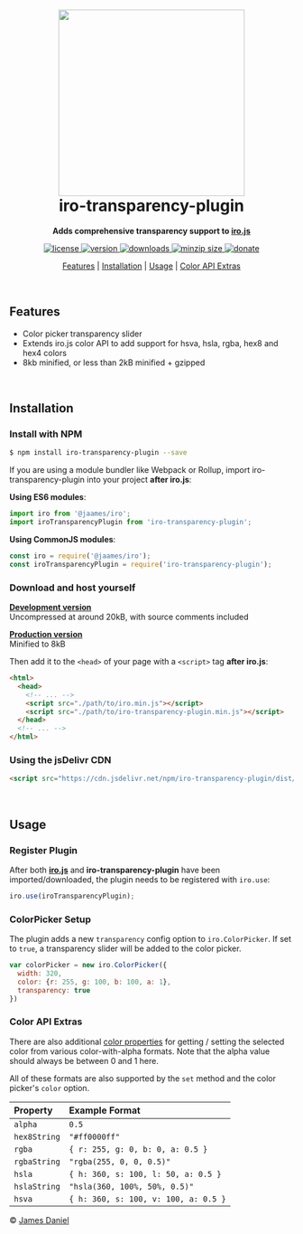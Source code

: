 <h1 align="center"><img height="330" src="https://raw.githubusercontent.com/jaames/iro-transparency-plugin/master/assets/screenshot.png"/><br/>iro-transparency-plugin</h1>

<p align="center">
  <b>Adds comprehensive transparency support to <a href="https://github.com/jaames/iro.js">iro.js</a></b>
</p>

<p align="center">
  <a href="https://github.com/jaames/iro-transparency-plugin/blob/master/LICENSE.txt">
    <img src="https://badgen.net/github/license/jaames/iro-transparency-plugin" alt="license" />
  </a>
  <a href="https://npmjs.org/package/iro-transparency-plugin">
    <img src="https://badgen.net/npm/v/iro-transparency-plugin?color" alt="version" />
  </a>
  <a href="https://npmjs.org/package/iro-transparency-plugin">
    <img src="https://badgen.net/npm/dt/iro-transparency-plugin?color" alt="downloads" />
  </a>
  <a href="https://bundlephobia.com/result?p=iro-transparency-plugin">
    <img src="https://badgen.net/bundlephobia/minzip/iro-transparency-plugin?color" alt="minzip size" />
  </a>
  <a href="https://www.paypal.com/cgi-bin/webscr?cmd=_s-xclick&hosted_button_id=XS9R3QTLZYAXQ&source=url">
    <img src="https://badgen.net/badge/donate/paypal/ED5151" alt="donate" />
  </a>
</p>

<p align="center">
  <a href="#features">Features</a> | <a href="#installation">Installation</a> | <a href="#usage">Usage</a> | <a href="#color-api-extras">Color API Extras</a>
</p>

<br/>

## Features

* Color picker transparency slider
* Extends iro.js color API to add support for hsva, hsla, rgba, hex8 and hex4 colors
* 8kb minified, or less than 2kB minified + gzipped

<br/>

## Installation

### Install with NPM

```bash
$ npm install iro-transparency-plugin --save
```

If you are using a module bundler like Webpack or Rollup, import iro-transparency-plugin into your project **after iro.js**: 

**Using ES6 modules**:

```js
import iro from '@jaames/iro';
import iroTransparencyPlugin from 'iro-transparency-plugin';
```

**Using CommonJS modules**:

```js
const iro = require('@jaames/iro');
const iroTransparencyPlugin = require('iro-transparency-plugin');
```

### Download and host yourself

**[Development version](https://raw.githubusercontent.com/jaames/iro-transparency-plugin/master/dist/iro-transparency-plugin.js)**<br/>
Uncompressed at around 20kB, with source comments included

**[Production version](https://raw.githubusercontent.com/jaames/iro-transparency-plugin/master/dist/iro-transparency-plugin.min.js)**<br/>
Minified to 8kB

Then add it to the `<head>` of your page with a `<script>` tag **after iro.js**:

```html
<html>
  <head>
    <!-- ... -->
    <script src="./path/to/iro.min.js"></script>
    <script src="./path/to/iro-transparency-plugin.min.js"></script>
  </head>
  <!-- ... -->
</html>
```

### Using the jsDelivr CDN

```html
<script src="https://cdn.jsdelivr.net/npm/iro-transparency-plugin/dist/iro-transparency-plugin.min.js"></script>
```

<br/>

## Usage

### Register Plugin

After both [**iro.js**](https://github.com/jaames/iro.js) and **iro-transparency-plugin** have been imported/downloaded, the plugin needs to be registered with `iro.use`:

```js
iro.use(iroTransparencyPlugin);
```

### ColorPicker Setup

The plugin adds a new `transparency` config option to `iro.ColorPicker`. If set to `true`, a transparency slider will be added to the color picker. 

```js
var colorPicker = new iro.ColorPicker({
  width: 320,
  color: {r: 255, g: 100, b: 100, a: 1},
  transparency: true
})
```

### Color API Extras

There are also additional [color properties](https://github.com/jaames/iro.js#color-properties) for getting / setting the selected color from various color-with-alpha formats. Note that the alpha value should always be between 0 and 1 here.

All of these formats are also supported by the `set` method and the color picker's `color` option.

| Property     | Example Format     |
|:-------------|:-------------------|
| `alpha`      | `0.5` |
| `hex8String` | `"#ff0000ff"` |
| `rgba`       | `{ r: 255, g: 0, b: 0, a: 0.5 }` |
| `rgbaString` | `"rgba(255, 0, 0, 0.5)"` |
| `hsla`       | `{ h: 360, s: 100, l: 50, a: 0.5 }` |
| `hslaString` | `"hsla(360, 100%, 50%, 0.5)"` |
| `hsva`       | `{ h: 360, s: 100, v: 100, a: 0.5 }` |

© [James Daniel](https://github.com/jaames)
